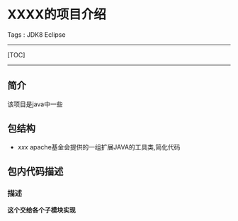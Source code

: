 # XXXX的项目介绍

Tags : JDK8 Eclipse

---

[TOC]

---

## 简介

该项目是java中一些


## 包结构

* *xxx*                   apache基金会提供的一组扩展JAVA的工具类,简化代码

## 包内代码描述      
### 描述
**这个交给各个子模块实现**


